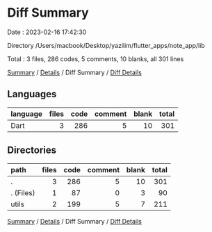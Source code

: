 # Diff Summary

Date : 2023-02-16 17:42:30

Directory /Users/macbook/Desktop/yazilim/flutter_apps/note_app/lib

Total : 3 files,  286 codes, 5 comments, 10 blanks, all 301 lines

[Summary](results.md) / [Details](details.md) / Diff Summary / [Diff Details](diff-details.md)

## Languages
| language | files | code | comment | blank | total |
| :--- | ---: | ---: | ---: | ---: | ---: |
| Dart | 3 | 286 | 5 | 10 | 301 |

## Directories
| path | files | code | comment | blank | total |
| :--- | ---: | ---: | ---: | ---: | ---: |
| . | 3 | 286 | 5 | 10 | 301 |
| . (Files) | 1 | 87 | 0 | 3 | 90 |
| utils | 2 | 199 | 5 | 7 | 211 |

[Summary](results.md) / [Details](details.md) / Diff Summary / [Diff Details](diff-details.md)